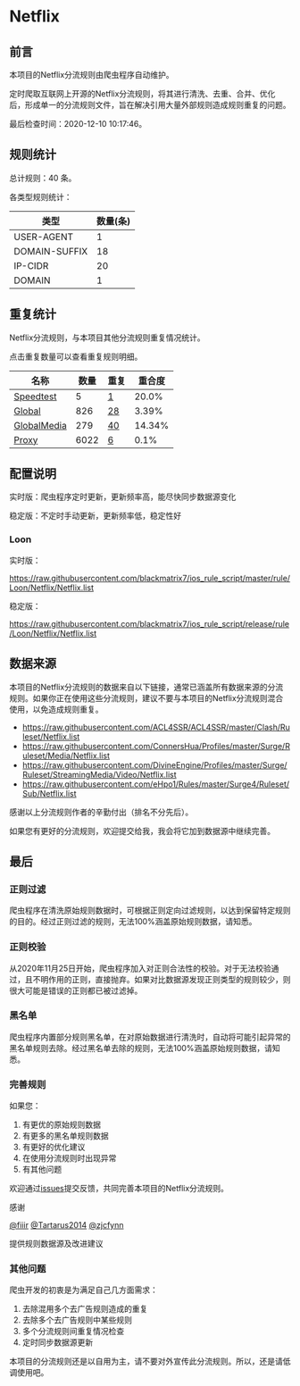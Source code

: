# Netflix

## 前言

本项目的Netflix分流规则由爬虫程序自动维护。

定时爬取互联网上开源的Netflix分流规则，将其进行清洗、去重、合并、优化后，形成单一的分流规则文件，旨在解决引用大量外部规则造成规则重复的问题。




最后检查时间：2020-12-10 10:17:46。

## 规则统计

总计规则：40 条。

各类型规则统计：

| 类型 | 数量(条) |
| ---- | ---- |
| USER-AGENT | 1 |
| DOMAIN-SUFFIX | 18 |
| IP-CIDR | 20 |
| DOMAIN | 1 |
## 重复统计

Netflix分流规则，与本项目其他分流规则重复情况统计。

点击重复数量可以查看重复规则明细。

| 名称 | 数量 | 重复 | 重合度 |
| ---- | ---- | ---- | ------ |
|  [Speedtest](https://github.com/blackmatrix7/ios_rule_script/tree/master/rule/Loon/Speedtest)    | 5   | [1](https://github.com/blackmatrix7/ios_rule_script/tree/master/rule/Loon/Netflix/Repeat.list)   |   20.0% |
|  [Global](https://github.com/blackmatrix7/ios_rule_script/tree/master/rule/Loon/Global)    | 826   | [28](https://github.com/blackmatrix7/ios_rule_script/tree/master/rule/Loon/Netflix/Repeat.list)   |   3.39% |
|  [GlobalMedia](https://github.com/blackmatrix7/ios_rule_script/tree/master/rule/Loon/GlobalMedia)    | 279   | [40](https://github.com/blackmatrix7/ios_rule_script/tree/master/rule/Loon/Netflix/Repeat.list)   |   14.34% |
|  [Proxy](https://github.com/blackmatrix7/ios_rule_script/tree/master/rule/Loon/Proxy)    | 6022   | [6](https://github.com/blackmatrix7/ios_rule_script/tree/master/rule/Loon/Netflix/Repeat.list)   |   0.1% |
## 配置说明

实时版：爬虫程序定时更新，更新频率高，能尽快同步数据源变化

稳定版：不定时手动更新，更新频率低，稳定性好

### Loon 
实时版：

https://raw.githubusercontent.com/blackmatrix7/ios_rule_script/master/rule/Loon/Netflix/Netflix.list

稳定版：

https://raw.githubusercontent.com/blackmatrix7/ios_rule_script/release/rule/Loon/Netflix/Netflix.list

## 数据来源

本项目的Netflix分流规则的数据来自以下链接，通常已涵盖所有数据来源的分流规则。如果你正在使用这些分流规则，建议不要与本项目的Netflix分流规则混合使用，以免造成规则重复。

- https://raw.githubusercontent.com/ACL4SSR/ACL4SSR/master/Clash/Ruleset/Netflix.list
- https://raw.githubusercontent.com/ConnersHua/Profiles/master/Surge/Ruleset/Media/Netflix.list
- https://raw.githubusercontent.com/DivineEngine/Profiles/master/Surge/Ruleset/StreamingMedia/Video/Netflix.list
- https://raw.githubusercontent.com/eHpo1/Rules/master/Surge4/Ruleset/Sub/Netflix.list


感谢以上分流规则作者的辛勤付出（排名不分先后）。

如果您有更好的分流规则，欢迎提交给我，我会将它加到数据源中继续完善。

## 最后

### 正则过滤

爬虫程序在清洗原始规则数据时，可根据正则定向过滤规则，以达到保留特定规则的目的。经过正则过滤的规则，无法100%涵盖原始规则数据，请知悉。

### 正则校验

从2020年11月25日开始，爬虫程序加入对正则合法性的校验。对于无法校验通过，且不明作用的正则，直接抛弃。如果对比数据源发现正则类型的规则较少，则很大可能是错误的正则都已被过滤掉。

### 黑名单

爬虫程序内置部分规则黑名单，在对原始数据进行清洗时，自动将可能引起异常的黑名单规则去除。经过黑名单去除的规则，无法100%涵盖原始规则数据，请知悉。

### 完善规则

如果您：

1. 有更优的原始规则数据
2. 有更多的黑名单规则数据
3. 有更好的优化建议
4. 在使用分流规则时出现异常
5. 有其他问题

欢迎通过[issues](https://github.com/blackmatrix7/ios_rule_script/issues/new)提交反馈，共同完善本项目的Netflix分流规则。

感谢

[@fiiir](https://github.com/fiiir) [@Tartarus2014](https://github.com/Tartarus2014) [@zjcfynn](https://github.com/zjcfynn) 

提供规则数据源及改进建议

### 其他问题

爬虫开发的初衷是为满足自己几方面需求：

1. 去除混用多个去广告规则造成的重复
2. 去除多个去广告规则中某些规则
3. 多个分流规则间重复情况检查
4. 定时同步数据源更新

本项目的分流规则还是以自用为主，请不要对外宣传此分流规则。所以，还是请低调使用吧。